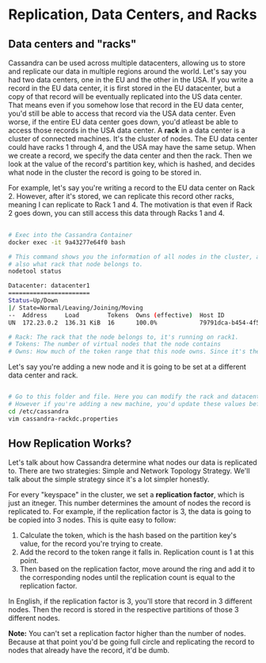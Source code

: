 # Replication, Data Centers, and Racks 

## Data centers and "racks"
Cassandra can be used across multiple datacenters, allowing us to store and replicate our data in multiple regions around the world. Let's say you had two data centers, one in the EU and the other in the USA. If you write a record in the EU data center, it is first stored in the EU datacenter, but a copy of that record will be eventually replicated into the US data center. That means even if you somehow lose that record in the EU data center, you'd still be able to access that record via the USA data center. Even worse, if the entire EU data center goes down, you'd atleast be able to access those records in the USA data center. A **rack** in a data center is a cluster of connected machines. It's the cluster of nodes. The EU data center could have racks 1 through 4, and the USA may have the same setup. When we create a record, we specify the data center and then the rack. Then we look at the value of the record's partition key, which is hashed, and decides what node in the cluster the record is going to be stored in. 

For example, let's say you're writing a record to the EU data center on Rack 2. However, after it's stored, we can replicate this record other racks, meaning I can replicate to Rack 1 and 4. The motivation is that even if Rack 2 goes down, you can still access this data through Racks 1 and 4.

```bash
 
# Exec into the Cassandra Container
docker exec -it 9a43277e64f0 bash

# This command shows you the information of all nodes in the cluster, and 
# also what rack that node belongs to.
nodetool status

Datacenter: datacenter1
=======================
Status=Up/Down
|/ State=Normal/Leaving/Joining/Moving
--  Address     Load        Tokens  Owns (effective)  Host ID                               Rack 
UN  172.23.0.2  136.31 KiB  16      100.0%            79791dca-b454-4f59-8178-17fa8d213236  rack1

# Rack: The rack that the node belongs to, it's running on rack1.
# Tokens: The number of virtual nodes that the node contains
# Owns: How much of the token range that this node owns. Since it's the only node in the cluster, it owns the entire token range.
```

Let's say you're adding a new node and it is going to be set at a different data center and rack.
```bash

# Go to this folder and file. Here you can modify the rack and datacenter that this node is associated with
# However if you're adding a new machine, you'd update these values before adding the node? I think?
cd /etc/cassandra
vim cassandra-rackdc.properties
```

## How Replication Works?
Let's talk about how Cassandra determine what nodes our data is replicated to. There are two strategies: Simple and Network Topology Strategy. We'll talk about the simple strategy since it's a lot simpler honestly.

For every "keyspace" in the cluster, we set a **replication factor**, which is just an itneger. This number determines the amount of nodes the record is replicated to. For example, if the replication factor is 3, the data is going to be copied into 3 nodes. This is quite easy to follow:
1. Calculate the token, which is the hash based on the partition key's value, for the record you're trying to create.
2. Add the record to the token range it falls in. Replication count is 1 at this point.
3. Then based on the replication factor, move around the ring and add it to the corresponding nodes until the replication count is equal to the replication factor.

In English, if the replication factor is 3, you'll store that record in 3 different nodes. Then the record is stored in the respective partitions of those 3 different nodes.

**Note:** You can't set a replication factor higher than the number of nodes. Because at that point you'd be going full circle and replicating the record to nodes that already have the record, it'd be dumb.